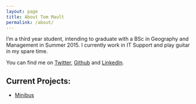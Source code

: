 ```yaml
---
layout: page
title: About Tom Mault
permalink: /about/
---
```


I’m a third year student, intending to graduate with a BSc in Geography and Management in Summer 2015. I currently work in IT Support and play guitar in my spare time.

You can find me on [Twitter](https://twitter.com/tmault), [Github](https://github.com/tmault) and [LinkedIn](http://uk.linkedin.com/in/tmault/).

## Current Projects:
* [Minibus](http://useminibus.com)

